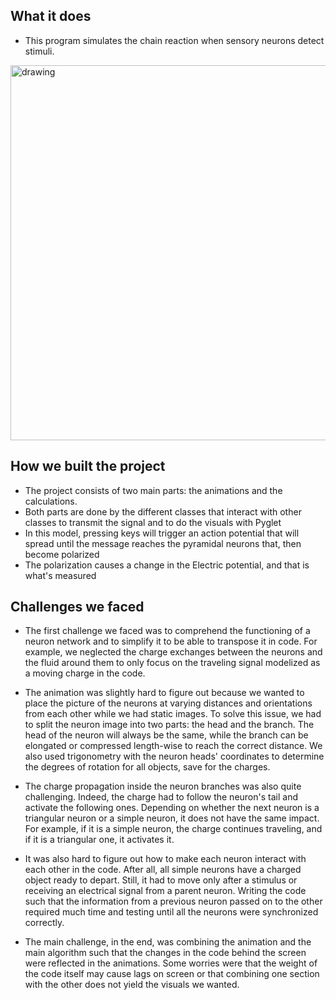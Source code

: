 ## What it does

- This program simulates the chain reaction when sensory neurons detect stimuli.

<img src="demo.gif" alt="drawing" width="600"/>

## How we built the project

- The project consists of two main parts: the animations and the calculations.  
- Both parts are done by the different classes that interact with other classes to transmit the signal and to do the visuals with Pyglet
- In this model, pressing keys will trigger an action potential that will spread until the message reaches the pyramidal neurons that, then become polarized
- The polarization causes a change in the Electric potential, and that is what's measured

## Challenges we faced

 - The first challenge we faced was to comprehend the functioning of a neuron network and to simplify it to be able to transpose it in code. For example, we neglected the charge exchanges between the neurons and the fluid around them to only focus on the traveling signal modelized as a moving charge in the code.
 
 - The animation was slightly hard to figure out because we wanted to place the picture of the neurons at varying distances and orientations from each other while we had static images. To solve this issue, we had to split the neuron image into two parts: the head and the branch. The head of the neuron will always be the same, while the branch can be elongated or compressed length-wise to reach the correct distance. We also used trigonometry with the neuron heads' coordinates to determine the degrees of rotation for all objects, save for the charges.

 - The charge propagation inside the neuron branches was also quite challenging. Indeed, the charge had to follow the neuron's tail and activate the following ones. Depending on whether the next neuron is a triangular neuron or a simple neuron, it does not have the same impact. For example, if it is a simple neuron, the charge continues traveling, and if it is a triangular one, it activates it.

 - It was also hard to figure out how to make each neuron interact with each other in the code. After all, all simple neurons have a charged object ready to depart. Still, it had to move only after a stimulus or receiving an electrical signal from a parent neuron. Writing the code such that the information from a previous neuron passed on to the other required much time and testing until all the neurons were synchronized correctly.
 
 - The main challenge, in the end, was combining the animation and the main algorithm such that the changes in the code behind the screen were reflected in the animations. Some worries were that the weight of the code itself may cause lags on screen or that combining one section with the other does not yield the visuals we wanted.


